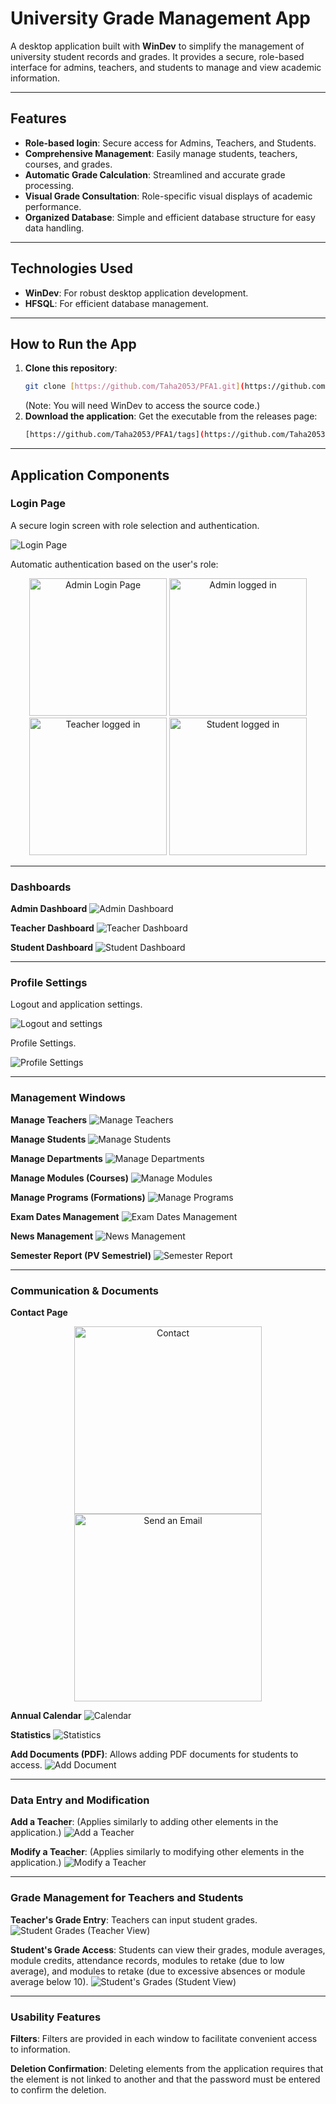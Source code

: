 # University Grade Management App

A desktop application built with **WinDev** to simplify the management of university student records and grades. It provides a secure, role-based interface for admins, teachers, and students to manage and view academic information.

---

## Features

- **Role-based login**: Secure access for Admins, Teachers, and Students.
- **Comprehensive Management**: Easily manage students, teachers, courses, and grades.
- **Automatic Grade Calculation**: Streamlined and accurate grade processing.
- **Visual Grade Consultation**: Role-specific visual displays of academic performance.
- **Organized Database**: Simple and efficient database structure for easy data handling.

---

## Technologies Used

- **WinDev**: For robust desktop application development.
- **HFSQL**: For efficient database management.

---

## How to Run the App

1.  **Clone this repository**:
    ```bash
    git clone [https://github.com/Taha2053/PFA1.git](https://github.com/Taha2053/PFA1.git)
    ```
    (Note: You will need WinDev to access the source code.)
2.  **Download the application**: Get the executable from the releases page:
    ```bash
    [https://github.com/Taha2053/PFA1/tags](https://github.com/Taha2053/PFA1/tags)
    ```

---

## Application Components

### Login Page

A secure login screen with role selection and authentication.

![Login Page](images/login.png)

Automatic authentication based on the user's role:

<p align="center">
  <img src="images/admin_login.png" alt="Admin Login Page" width="220"/>
  <img src="images/admin_logged_in.png" alt="Admin logged in" width="220"/>
  <img src="images/Teacher_loggedIn.png" alt="Teacher logged in" width="220"/>
  <img src="images/admin_logged_in.png" alt="Student logged in" width="220"/>
</p>

---

### Dashboards

**Admin Dashboard**
![Admin Dashboard](images/Admin_dashboard.png)

**Teacher Dashboard**
![Teacher Dashboard](images/teacher%20Dashboard.png)

**Student Dashboard**
![Student Dashboard](images/Student%20Dashboard.png)

---

### Profile Settings

Logout and application settings.

![Logout and settings](images/LogOut%20and%20Settings.png)

Profile Settings.

![Profile Settings](images/Profile%20Settings.png)

---

### Management Windows

**Manage Teachers**
![Manage Teachers](images/Gerer%20les%20profs.png)

**Manage Students**
![Manage Students](images/Gerer%20Les%20etudiants.png)

**Manage Departments**
![Manage Departments](images/Gerer%20les%20Departements.png)

**Manage Modules (Courses)**
![Manage Modules](images/Gerer%20les%20modules.png)

**Manage Programs (Formations)**
![Manage Programs](images/Gerer%20les%20Formations.png)

**Exam Dates Management**
![Exam Dates Management](images/Gerer%20les%20dates%20des%20examens%20.png)

**News Management**
![News Management](images/Gerer%20les%20Actualites.png)

**Semester Report (PV Semestriel)**
![Semester Report](images/PV%20Semestriel.png)

---

### Communication & Documents

**Contact Page**
<p align="center">
  <img src="images/Contact.png" alt="Contact" width="300"/>
  <img src="images/Envoyer%20un%20E-mail.png" alt="Send an Email" width="300"/>
</p>

**Annual Calendar**
![Calendar](images/Calendar.png)

**Statistics**
![Statistics](images/Statistics.png)

**Add Documents (PDF)**: Allows adding PDF documents for students to access.
![Add Document](images/Ajout%20des%20documents.png)

---

### Data Entry and Modification

**Add a Teacher**: (Applies similarly to adding other elements in the application.)
![Add a Teacher](images/Ajouter%20un%20prof.png)

**Modify a Teacher**: (Applies similarly to modifying other elements in the application.)
![Modify a Teacher](images/Modifier%20un%20prof.png)

---

### Grade Management for Teachers and Students

**Teacher's Grade Entry**: Teachers can input student grades.
![Student Grades (Teacher View)](images/Les%20Notes%20des%20Etudiants.png)

**Student's Grade Access**: Students can view their grades, module averages, module credits, attendance records, modules to retake (due to low average), and modules to retake (due to excessive absences or module average below 10).
![Student's Grades (Student View)](images/Les%20notes_WinEtudiant.png)

---

### Usability Features

**Filters**: Filters are provided in each window to facilitate convenient access to information.

**Deletion Confirmation**: Deleting elements from the application requires that the element is not linked to another and that the password must be entered to confirm the deletion.